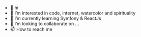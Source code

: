 - 👋 hi
- 👀 I’m interested in code, internet, watercolor and spirituality 
- 🌱 I’m currently learning Symfony & ReactJs 
- 💞️ I’m looking to collaborate on ...
- 📫 How to reach me 

<!---
Mahabcb/Mahabcb is a ✨ special ✨ repository because its `README.md` (this file) appears on your GitHub profile.
You can click the Preview link to take a look at your changes.
--->
